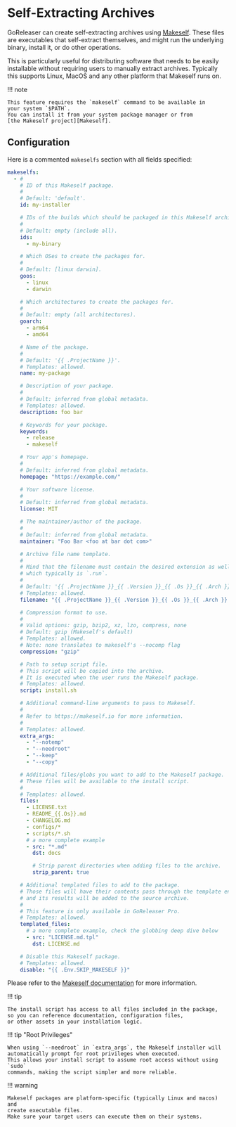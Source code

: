 # Self-Extracting Archives

GoReleaser can create self-extracting archives using [Makeself][].
These files are executables that self-extract themselves, and might run the
underlying binary, install it, or do other operations.

This is particularly useful for distributing software that needs to be easily
installable without requiring users to manually extract archives.
Typically this supports Linux, MacOS and any other platform that Makeself runs
on.

!!! note

    This feature requires the `makeself` command to be available in
    your system `$PATH`.
    You can install it from your system package manager or from
    [the Makeself project][Makeself].

## Configuration

Here is a commented `makeselfs` section with all fields specified:

```yaml title=".goreleaser.yaml"
makeselfs:
  - #
    # ID of this Makeself package.
    #
    # Default: 'default'.
    id: my-installer

    # IDs of the builds which should be packaged in this Makeself archive.
    #
    # Default: empty (include all).
    ids:
      - my-binary

    # Which OSes to create the packages for.
    #
    # Default: [linux darwin].
    goos:
      - linux
      - darwin

    # Which architectures to create the packages for.
    #
    # Default: empty (all architectures).
    goarch:
      - arm64
      - amd64

    # Name of the package.
    #
    # Default: '{{ .ProjectName }}'.
    # Templates: allowed.
    name: my-package

    # Description of your package.
    #
    # Default: inferred from global metadata.
    # Templates: allowed.
    description: foo bar

    # Keywords for your package.
    keywords:
      - release
      - makeself

    # Your app's homepage.
    #
    # Default: inferred from global metadata.
    homepage: "https://example.com/"

    # Your software license.
    #
    # Default: inferred from global metadata.
    license: MIT

    # The maintainer/author of the package.
    #
    # Default: inferred from global metadata.
    maintainer: "Foo Bar <foo at bar dot com>"

    # Archive file name template.
    #
    # Mind that the filename must contain the desired extension as well,
    # which typically is `.run`.
    #
    # Default: '{{ .ProjectName }}_{{ .Version }}_{{ .Os }}_{{ .Arch }}{{ with .Arm }}v{{ . }}{{ end }}{{ with .Mips }}_{{ . }}{{ end }}{{ if not (eq .Amd64 "v1") }}{{ .Amd64 }}{{ end }}.run'
    # Templates: allowed.
    filename: "{{ .ProjectName }}_{{ .Version }}_{{ .Os }}_{{ .Arch }}.run"

    # Compression format to use.
    #
    # Valid options: gzip, bzip2, xz, lzo, compress, none
    # Default: gzip (Makeself's default)
    # Templates: allowed.
    # Note: none translates to makeself's --nocomp flag
    compression: "gzip"

    # Path to setup script file.
    # This script will be copied into the archive.
    # It is executed when the user runs the Makeself package.
    # Templates: allowed.
    script: install.sh

    # Additional command-line arguments to pass to Makeself.
    #
    # Refer to https://makeself.io for more information.
    #
    # Templates: allowed.
    extra_args:
      - "--notemp"
      - "--needroot"
      - "--keep"
      - "--copy"

    # Additional files/globs you want to add to the Makeself package.
    # These files will be available to the install script.
    #
    # Templates: allowed.
    files:
      - LICENSE.txt
      - README_{{.Os}}.md
      - CHANGELOG.md
      - configs/*
      - scripts/*.sh
      # a more complete example
      - src: "*.md"
        dst: docs

        # Strip parent directories when adding files to the archive.
        strip_parent: true

    # Additional templated files to add to the package.
    # Those files will have their contents pass through the template engine,
    # and its results will be added to the source archive.
    #
    # This feature is only available in GoReleaser Pro.
    # Templates: allowed.
    templated_files:
      # a more complete example, check the globbing deep dive below
      - src: "LICENSE.md.tpl"
        dst: LICENSE.md

    # Disable this Makeself package.
    # Templates: allowed.
    disable: "{{ .Env.SKIP_MAKESELF }}"
```

Please refer to the [Makeself documentation][Makeself] for more information.

!!! tip

    The install script has access to all files included in the package,
    so you can reference documentation, configuration files,
    or other assets in your installation logic.

!!! tip "Root Privileges"

    When using `--needroot` in `extra_args`, the Makeself installer will
    automatically prompt for root privileges when executed.
    This allows your install script to assume root access without using `sudo`
    commands, making the script simpler and more reliable.

!!! warning

    Makeself packages are platform-specific (typically Linux and macos) and
    create executable files.
    Make sure your target users can execute them on their systems.

<!-- md:templates -->

[Makeself]: https://makeself.io/
